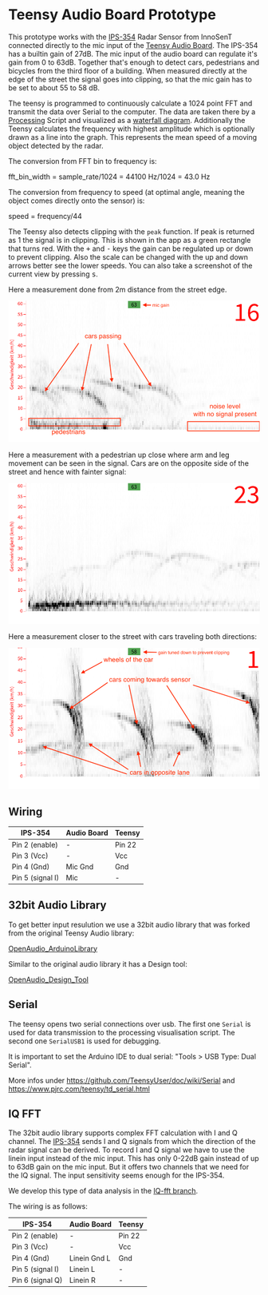 # Teensy Audio Board Prototype

This prototype works with the [IPS-354](https://media.digikey.com/pdf/Data%20Sheets/InnoSenT/200730_Data%20Sheet_IPS-354_V1.5.pdf) Radar Sensor from InnoSenT connected directly to the mic input of the [Teensy Audio Board](https://www.pjrc.com/store/teensy3_audio.html). The IPS-354 has a builtin gain of 27dB. The mic input of the audio board can regulate it's gain from 0 to 63dB. Together that's enough to detect cars, pedestrians and bicycles from the third floor of a building. When measured directly at the edge of the street the signal goes into clipping, so that the mic gain has to be set to about 55 to 58 dB. 

The teensy is programmed to continuously calculate a 1024 point FFT and transmit the data over Serial to the computer. The data are taken there by a [Processing](https://processing.org/) Script and visualized as a [waterfall diagram](https://en.wikipedia.org/wiki/Waterfall_plot). Additionally the Teensy calculates the frequency with highest amplitude which is optionally drawn as a line into the graph. This represents the mean speed of a moving object detected by the radar. 

The conversion from FFT bin to frequency is:

fft_bin_width = sample_rate/1024 = 44100 Hz/1024 = 43.0 Hz

The conversion from frequency to speed (at optimal angle, meaning the object comes directly onto the sensor) is:

speed = frequency/44

The Teensy also detects clipping with the `peak` function. If peak is returned as 1 the signal is in clipping. This is shown in the app as a green rectangle that turns red. With the <kbd>+</kbd> and <kbd>-</kbd> keys the gain can be regulated up or down to prevent clipping. Also the scale can be changed with the up and down arrows better see the lower speeds. You can also take a screenshot of the current view by pressing <kbd>s</kbd>.

Here a measurement done from 2m distance from the street edge. 

![](FFT_visualisation/screenshots/radar_spectrum_2m_from_street_edge_cars_pedestrians_annotated.png)

Here a measurement with a pedestrian up close where arm and leg movement can be seen in the signal. Cars are on the opposite side of the street and hence with fainter signal:

![pedestrian close](./FFT_visualisation/screenshots/radar_spectrum_2m_from_street_edge_cars_opposite_pedestrian_close.png)

Here a measurement closer to the street with cars traveling both directions:	

![cars both lanes](FFT_visualisation/screenshots/radar_spectrum_1m_form_street_edge_cars_both_lanes.png)

## Wiring

| IPS-354           | Audio Board | Teensy |
| ---------------- | ----------- | ------ |
| Pin 2 (enable)   | -           | Pin 22 |
| Pin 3 (Vcc)      | -           | Vcc    |
| Pin 4 (Gnd)      | Mic Gnd     | Gnd    |
| Pin 5 (signal I) | Mic         | -      |

## 32bit Audio Library

To get better input resulution we use a 32bit audio library that was forked from the original Teensy Audio library:

[OpenAudio_ArduinoLibrary](https://github.com/chipaudette/OpenAudio_ArduinoLibrary)

Similar to the original audio library it has a Design tool:

[OpenAudio_Design_Tool](http://www.janbob.com/electron/OpenAudio_Design_Tool/index.html)

## Serial

The teensy opens two serial connections over usb. The first one `Serial` is used for data transmission to the processing visualisation script. 
The second one `SerialUSB1` is used for debugging.

It is important to set the Arduino IDE to dual serial: "Tools > USB Type: Dual Serial".

More infos under https://github.com/TeensyUser/doc/wiki/Serial and https://www.pjrc.com/teensy/td_serial.html

## IQ FFT

The 32bit audio library supports complex FFT calculation with I and Q channel. The [IPS-354](https://media.digikey.com/pdf/Data%20Sheets/InnoSenT/200730_Data%20Sheet_IPS-354_V1.5.pdf) sends 
I and Q signals from which the direction of the radar signal can be derived. To record I and Q signal we have to use the linein input instead of the mic input. This has only 0-22dB gain 
instead of up to 63dB gain on the mic input. But it offers two channels that we need for the IQ signal. The input sensitivity seems enough for the IPS-354. 

We develop this type of data analysis in the [IQ-fft branch](https://github.com/fablabcb/CityRadar/tree/IQ-fft/Teensy_prototype). 

The wiring is as follows:

| IPS-354           | Audio Board | Teensy |
| ---------------- | ----------- | ------ |
| Pin 2 (enable)   | -           | Pin 22 |
| Pin 3 (Vcc)      | -           | Vcc    |
| Pin 4 (Gnd)      | Linein Gnd L| Gnd    |
| Pin 5 (signal I) | Linein L    | -      |
| Pin 6 (signal Q) | Linein R    | -      |
